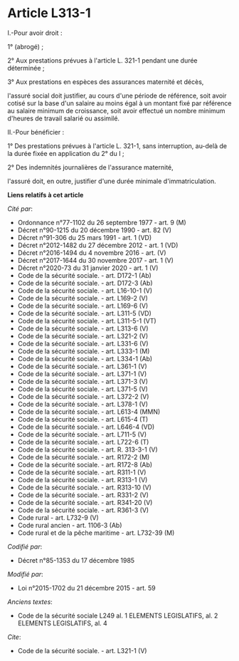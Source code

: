 # Article L313-1

I.-Pour avoir droit : 

1° (abrogé) ; 

2° Aux prestations prévues à l'article L. 321-1 pendant une durée déterminée ; 

3° Aux prestations en espèces des assurances maternité et décès, 

l'assuré social doit justifier, au cours d'une période de référence, soit avoir cotisé sur la base d'un salaire au moins égal
à un montant fixé par référence au salaire minimum de croissance, soit avoir effectué un nombre minimum d'heures de travail
salarié ou assimilé. 

II.-Pour bénéficier : 

1° Des prestations prévues à l'article L. 321-1, sans interruption, au-delà de la durée fixée en application du 2° du I ; 

2° Des indemnités journalières de l'assurance maternité, 

l'assuré doit, en outre, justifier d'une durée minimale d'immatriculation.

**Liens relatifs à cet article**

_Cité par_:

  - Ordonnance n°77-1102 du 26 septembre 1977 - art. 9 (M)
  - Décret n°90-1215 du 20 décembre 1990 - art. 82 (V)
  - Décret n°91-306 du 25 mars 1991 - art. 1 (VD)
  - Décret n°2012-1482 du 27 décembre 2012 - art. 1 (VD)
  - Décret n°2016-1494 du 4 novembre 2016 - art. (V)
  - Décret n°2017-1644 du 30 novembre 2017 - art. 1 (V)
  - Décret n°2020-73 du 31 janvier 2020 - art. 1 (V)
  - Code de la sécurité sociale. - art. D172-1 (Ab)
  - Code de la sécurité sociale. - art. D172-3 (Ab)
  - Code de la sécurité sociale. - art. L16-10-1 (V)
  - Code de la sécurité sociale. - art. L169-2 (V)
  - Code de la sécurité sociale. - art. L169-6 (V)
  - Code de la sécurité sociale. - art. L311-5 (VD)
  - Code de la sécurité sociale. - art. L311-5-1 (VT)
  - Code de la sécurité sociale. - art. L313-6 (V)
  - Code de la sécurité sociale. - art. L321-2 (V)
  - Code de la sécurité sociale. - art. L331-6 (V)
  - Code de la sécurité sociale. - art. L333-1 (M)
  - Code de la sécurité sociale. - art. L334-1 (Ab)
  - Code de la sécurité sociale. - art. L361-1 (V)
  - Code de la sécurité sociale. - art. L371-1 (V)
  - Code de la sécurité sociale. - art. L371-3 (V)
  - Code de la sécurité sociale. - art. L371-5 (V)
  - Code de la sécurité sociale. - art. L372-2 (V)
  - Code de la sécurité sociale. - art. L378-1 (V)
  - Code de la sécurité sociale. - art. L613-4 (MMN)
  - Code de la sécurité sociale. - art. L615-4 (T)
  - Code de la sécurité sociale. - art. L646-4 (VD)
  - Code de la sécurité sociale. - art. L711-5 (V)
  - Code de la sécurité sociale. - art. L722-6 (T)
  - Code de la sécurité sociale. - art. R. 313-3-1 (V)
  - Code de la sécurité sociale. - art. R172-2 (M)
  - Code de la sécurité sociale. - art. R172-8 (Ab)
  - Code de la sécurité sociale. - art. R311-1 (V)
  - Code de la sécurité sociale. - art. R313-1 (V)
  - Code de la sécurité sociale. - art. R313-10 (V)
  - Code de la sécurité sociale. - art. R331-2 (V)
  - Code de la sécurité sociale. - art. R341-20 (V)
  - Code de la sécurité sociale. - art. R361-3 (V)
  - Code rural - art. L732-9 (V)
  - Code rural ancien - art. 1106-3 (Ab)
  - Code rural et de la pêche maritime - art. L732-39 (M)

_Codifié par_:

  - Décret n°85-1353 du 17 décembre 1985

_Modifié par_:

  - Loi n°2015-1702 du 21 décembre 2015 - art. 59

_Anciens textes_:

  - Code de la sécurité sociale L249 al. 1 ELEMENTS LEGISLATIFS, al. 2 ELEMENTS LEGISLATIFS, al. 4

_Cite_:

  - Code de la sécurité sociale. - art. L321-1 (V)
